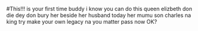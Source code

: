 #This!!! 
is your first time buddy 
i know you can do  this
queen elizbeth don die dey don bury her beside her husband today
her mumu son charles na king
try make your own legacy
na you matter pass now OK?
